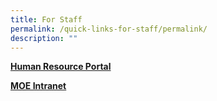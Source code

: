 ```yaml
---
title: For Staff
permalink: /quick-links-for-staff/permalink/
description: ""
---
```

[**Human Resource Portal**](https://www.hrp.gov.sg/hrp/#/)

[**MOE Intranet**](https://intranet.moe.gov.sg/hronline/Pages/Home.aspx)